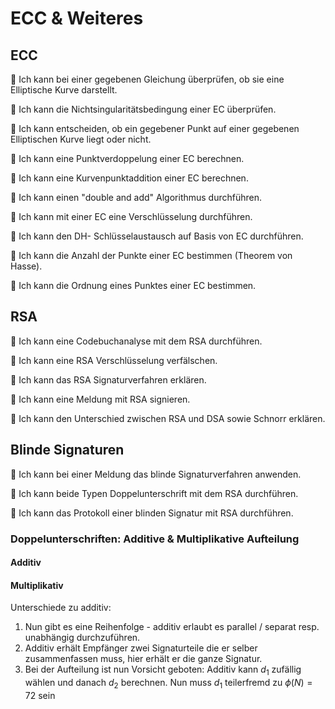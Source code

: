 # ECC & Weiteres



## ECC

🎯 Ich kann bei einer gegebenen Gleichung überprüfen, ob sie eine Elliptische Kurve darstellt.

🎯 Ich kann die Nichtsingularitätsbedingung einer EC überprüfen.

🎯 Ich kann entscheiden, ob ein gegebener Punkt auf einer gegebenen Elliptischen Kurve liegt oder nicht.

🎯 Ich kann eine Punktverdoppelung einer EC berechnen.

🎯 Ich kann eine Kurvenpunktaddition einer EC berechnen.

🎯 Ich kann einen "double and add" Algorithmus durchführen.

🎯 Ich kann mit einer EC eine Verschlüsselung durchführen. 

🎯 Ich kann den DH- Schlüsselaustausch auf Basis von EC durchführen. 

🎯 Ich kann die Anzahl der Punkte einer EC bestimmen (Theorem von Hasse). 

🎯 Ich kann die Ordnung eines Punktes einer EC bestimmen.

## RSA

🎯 Ich kann eine Codebuchanalyse mit dem RSA durchführen.

🎯 Ich kann eine RSA Verschlüsselung verfälschen.

🎯 Ich kann das RSA Signaturverfahren erklären.

🎯 Ich kann eine Meldung mit RSA signieren.

🎯 Ich kann den Unterschied zwischen RSA und DSA sowie Schnorr erklären.



## Blinde Signaturen

🎯 Ich kann bei einer Meldung das blinde Signaturverfahren anwenden.

🎯 Ich kann beide Typen Doppelunterschrift mit dem RSA durchführen.

🎯 Ich kann das Protokoll einer blinden Signatur mit RSA durchführen.



### Doppelunterschriften: Additive & Multiplikative Aufteilung



#### Additiv



#### Multiplikativ

Unterschiede zu additiv:

1. Nun gibt es eine Reihenfolge - additiv erlaubt es parallel / separat resp. unabhängig durchzuführen.
2. Additiv erhält Empfänger zwei Signaturteile die er selber zusammenfassen muss, hier erhält er die ganze Signatur.
3. Bei der Aufteilung ist nun Vorsicht geboten: Additiv kann $d_1$ zufällig wählen und danach $d_2$ berechnen. Nun muss $d_1$ teilerfremd zu $\phi(N) = 72$ sein



